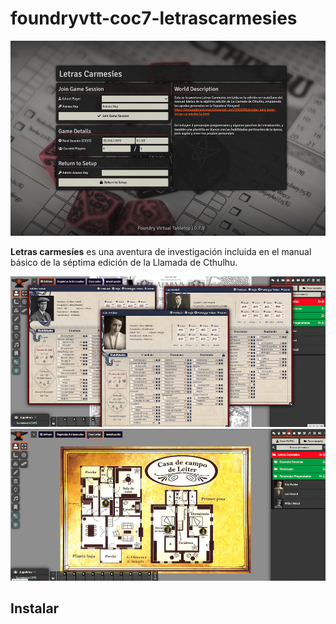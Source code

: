 # foundryvtt-coc7-letrascarmesies

![screen1](assets/screen1.png)

**Letras carmesíes** es una aventura de investigación incluida en el manual básico de la séptima edición de la Llamada de Cthulhu.



![screen1](assets/screen2.png)
![screen3](assets/screen3.png)


## Instalar
